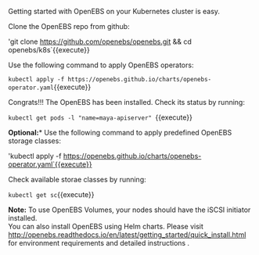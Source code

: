 Getting started with OpenEBS on your Kubernetes cluster is easy.

Clone the OpenEBS repo from github:

'git clone https://github.com/openebs/openebs.git && cd openebs/k8s`{{execute}}

Use the following command to apply OpenEBS operators:

`kubectl apply -f https://openebs.github.io/charts/openebs-operator.yaml`{{execute}}

Congrats!!! The OpenEBS has been installed. Check its status by running:

`kubectl get pods -l "name=maya-apiserver" `{{execute}}

**Optional:***
Use the following command to apply predefined OpenEBS storage classes:

'kubectl apply -f https://openebs.github.io/charts/openebs-operator.yaml`{{execute}}

Check available storae classes by running:

`kubectl get sc`{{execute}}

**Note:**
To use OpenEBS Volumes, your nodes should have the iSCSI initiator installed.  
You can also install OpenEBS using Helm charts.
Please visit http://openebs.readthedocs.io/en/latest/getting_started/quick_install.html for environment requirements and detailed instructions .
